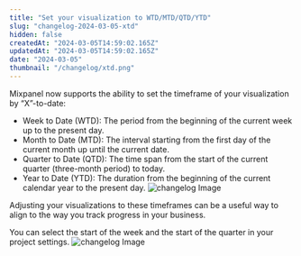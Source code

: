 ```yaml
---
title: "Set your visualization to WTD/MTD/QTD/YTD"
slug: "changelog-2024-03-05-xtd"
hidden: false
createdAt: "2024-03-05T14:59:02.165Z"
updatedAt: "2024-03-05T14:59:02.165Z"
date: "2024-03-05"
thumbnail: "/changelog/xtd.png"
---
```

Mixpanel now supports the ability to set the timeframe of your visualization by “X”-to-date:

- Week to Date (WTD): The period from the beginning of the current week up to the present day.
- Month to Date (MTD): The interval starting from the first day of the current month up until the current date.
- Quarter to Date (QTD): The time span from the start of the current quarter (three-month period) to today.
- Year to Date (YTD): The duration from the beginning of the current calendar year to the present day.
![changelog Image](/changelog/xtd.png)

Adjusting your visualizations to these timeframes can be a useful way to align to the way you track progress in your business.  

You can select the start of the week and the start of the quarter in your project settings.
![changelog Image](/changelog/xtdsettings.png)
